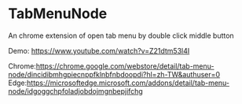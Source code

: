 # TabMenuNode
An chrome extension of open tab menu by double click middle button

Demo: https://www.youtube.com/watch?v=Z21dtm53l4I<br>

Chrome:https://chrome.google.com/webstore/detail/tab-menu-node/dincidibmhgpiecnppfklnbfnbdoopdi?hl=zh-TW&authuser=0<br>
Edge:https://microsoftedge.microsoft.com/addons/detail/tab-menu-node/idgoggchpfoladjobdojmgnbepjifchg
